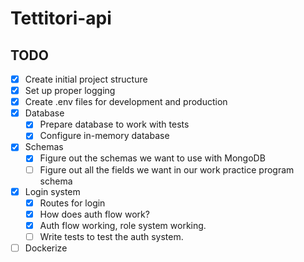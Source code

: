 # Tettitori-api

## TODO
- [x] Create initial project structure
- [x] Set up proper logging
- [x] Create .env files for development and production
- [x] Database
    - [x] Prepare database to work with tests
    - [x] Configure in-memory database
- [x] Schemas
    - [x] Figure out the schemas we want to use with MongoDB
    - [ ] Figure out all the fields we want in our work practice program schema
- [x] Login system
    - [x] Routes for login
    - [x] How does auth flow work?
    - [x] Auth flow working, role system working.
    - [ ] Write tests to test the auth system.
- [ ] Dockerize
